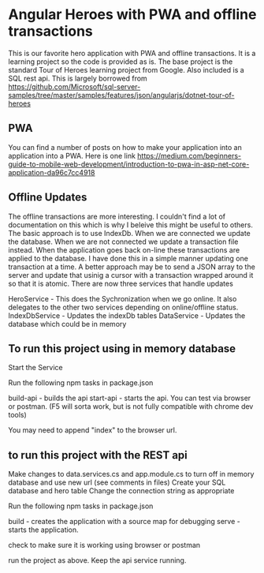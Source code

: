 # Angular Heroes with PWA and offline transactions

This is our favorite hero application with PWA and offline transactions. It is a learning project so the code is provided as is. The base project is the standard Tour of Heroes learning project from Google. Also included is a SQL rest api. This is largely borrowed from <https://github.com/Microsoft/sql-server-samples/tree/master/samples/features/json/angularjs/dotnet-tour-of-heroes>

## PWA

You can find a number of posts on how to make your application into an application into a PWA. Here is one link
<https://medium.com/beginners-guide-to-mobile-web-development/introduction-to-pwa-in-asp-net-core-application-da96c7cc4918>

## Offline Updates

The offline transactions are more interesting. I couldn't find a lot of documentation on this which is why I beleive this might be useful to others. The basic approach is to use IndexDb. When we are connected we update the database. When we are not connected we update a transaction file instead. When the application goes back on-line these transactions are applied to the database. I have done this in a simple manner updating one transaction at a time. A better approach may be to send a JSON array to the server and update that usinig a cursor with a transaction wrapped around it so that it is atomic. There are now three services that handle updates

HeroService - This does the Sychronization when we go online. It also delegates to the other two services depending on online/offline status.
IndexDbService - Updates the indexDb tables
DataService - Updates the database which could be in memory

## To run this project using in memory database

Start the Service

Run the following npm tasks in package.json

build-api - builds the api
start-api - starts the api. You can test via browser or postman. (F5 will sorta work, but is not fully compatible with chrome dev tools)

You may need to append "index" to the browser url.

## to run this project with the REST api

Make changes to data.services.cs and app.module.cs to turn off in memory database and use new url (see comments in files)
Create your SQL database and hero table
Change the connection string as appropriate

Run the following npm tasks in package.json

build - creates the application with a source map for debugging
serve - starts the application.

check to make sure it is working using browser or postman

run the project as above. Keep the api service running.

